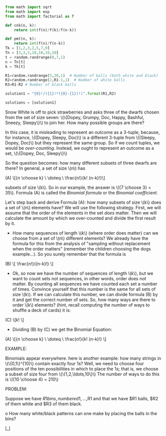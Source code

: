```python
from math import sqrt
from math import exp
from math import factorial as f

def cnk(n, k):
    return int(f(n)/f(k)/f(n-k))

def pmt(n, k):
    return int(f(n)/f(n-k))
Tk = [1,2,3,2,5,7,9]
Tn = [3,3,3,10,10,10,10]
t = random.randrange(0,7,1)
n = Tn[t]
k = Tk[t]

R1=random.randrange(5,20,1)  # Number of balls (both white and black)
R2=random.randrange(2,R1-1,1)  # Number of white balls
R3=R1-R2 # Number of black balls

solution1 = "{0}!/({1}!*({0}-{1})!)".format(R1,R2)

solutions = [solution1]
```

Snow White is off to pick strawberries and asks three of the dwarfs chosen
from the set of size seven: \\\(\\\{Dopey, Grumpy, Doc, Happy, Bashful, Sneezy, Sleepy\\\}\\\) to join
her. How many possible groups are there?

In this case, it is misleading to represent an outcome as a 3-tuple,
because, for instance, \\\((Dopey, Sleepy, Doc)\\\) is a different
3-tuple from \\\((Sleepy, Dopey, Doc)\\\) but they represent the
same group. So if we count tuples, we would be
*over-counting*. Instead, we ought to represent an outcome as a set,
\\\(\\\{Dopey, Doc, Sleepy\\\}\\\)

So the question becomes: how many different subsets of three dwarfs are there?
In general, a set of size \\\(n\\\) has

(A) \\\[{n \choose k} \ \doteq \ \frac{n!}{k! (n-k)!}\\\]

subsets of size \\\(k\\\).  So in our example, the answer is \\\({7 \choose 3} = 35\\\). Formula (A) is called the *Binomial formula* or the *Binomial coefficient*.

Let's step back and derive Formula (A): how many subsets of size \\\(k\\\)
does a set of \\\(n\\\) elements have? We will use the following
strategy. First, we will assume that the order of the elements in the
set *does* matter. Then we will calculate the amount by which we
over-counted and divide the first result by it.

* How many sequences of length \\\(k\\\) (where order does matter) can
 we choose from a set of \\\(n\\\) different elements? We already have
 the formula for this from the analysis of "sampling without
 replacement when the order matters" (remember the children choosing
 the dogs example...). So you surely remember that the formula is

(B)  \\\[  \frac{n!}{(n-k)!} \\\]

* Ok, so now we have the number of sequences of length \\\(k\\\), but we
 want to count sets not sequences, in other words, order does
 not matter. By counting all sequences we have counted each set a
 number of times. Convince yourself that this number is the same for
 all sets of size \\\(k\\\). If we can calculate this number, we can
 divide formula (B) by it and get the correct number of sets. So,
 how many ways are there to order \\\(k\\\) elements? (hint, recall
 computing the number of ways to shuffle a deck of cards) it is:

(C) \\\[k! \\\]

* Dividing (B) by (C) we get the Binomial Equation:

(A) \\\[{n \choose k} \ \doteq \ \frac{n!}{k! (n-k)!} \\\]

EXAMPLE:

Binomials appear everywhere. here is another example: how many strings in \\\(\\\{0,1\\\}^{10}\\\) contain exactly
four 1s?  Well, we need to choose four positions of the ten
possibilities in which to place the 1s; that is, we choose a subset of
size four from \\\(\\\{1,2,\ldots,10\\\}\\\)   The number of ways to do this is \\\({10 \choose 4} = 210\\\)

PROBLEM:

Suppose we have $R1 bins, numbered 1,...,$R1 and that we have $R1 balls,
$R2 of them white and $R3 of them black.

o How many white/black patterns can one make by placing the balls in the bins?

[_]
